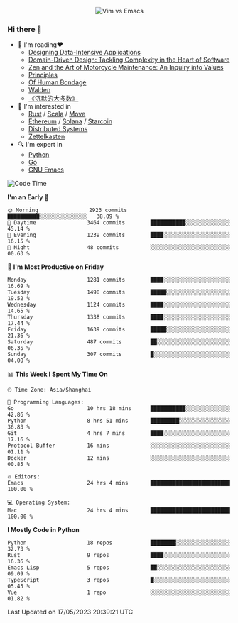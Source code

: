 <p align="center">
    <img src="https://gist.githubusercontent.com/coldnight/e696baffb094e71c96cb302118878eae/raw/40ea5053a6f66cc65f90f437e4173497da225958/banner.gif" alt="Vim vs Emacs" />
</p>

### Hi there 👋

- 📖 I'm reading❤️
    + [Designing Data-Intensive Applications](https://www.oreilly.com/library/view/designing-data-intensive-applications/9781491903063/)
    + [Domain-Driven Design: Tackling Complexity in the Heart of Software](https://www.dddcommunity.org/book/evans_2003/)
    + [Zen and the Art of Motorcycle Maintenance: An Inquiry into Values](https://en.wikipedia.org/wiki/Zen_and_the_Art_of_Motorcycle_Maintenance)
    + [Principles](https://www.principles.com/)
    + [Of Human Bondage](https://en.wikipedia.org/wiki/Of_Human_Bondage)
    + [Walden](https://en.wikipedia.org/wiki/Walden)
    + [《沉默的大多数》](https://en.wikipedia.org/wiki/Silent_majority)
- 🌱 I'm interested in
    + [Rust](https://www.rust-lang.org/) / [Scala](https://www.scala-lang.org/) / [Move](https://github.com/move-language/move/)
    + [Ethereum](https://ethereum.org/en/) / [Solana](https://solana.com/) / [Starcoin](https://github.com/starcoinorg/starcoin)
	+ [Distributed Systems](https://www.linuxzen.com/notes/topics/20200320174417_%E5%88%86%E5%B8%83%E5%BC%8F/)
	+ [Zettelkasten](https://www.linuxzen.com/notes/notes/20220120080920-slip_box/)
- 🔍 I'm expert in
    + [Python](https://www.python.org/)
    + [Go](https://go.dev/)
    + [GNU Emacs](https://www.gnu.org/software/emacs/)

<!--START_SECTION:waka-->
![Code Time](http://img.shields.io/badge/Code%20Time-2%2C139%20hrs%2013%20mins-blue)

**I'm an Early 🐤** 

```text
🌞 Morning                2923 commits        ██████████░░░░░░░░░░░░░░░   38.09 % 
🌆 Daytime                3464 commits        ███████████░░░░░░░░░░░░░░   45.14 % 
🌃 Evening                1239 commits        ████░░░░░░░░░░░░░░░░░░░░░   16.15 % 
🌙 Night                  48 commits          ░░░░░░░░░░░░░░░░░░░░░░░░░   00.63 % 
```
📅 **I'm Most Productive on Friday** 

```text
Monday                   1281 commits        ████░░░░░░░░░░░░░░░░░░░░░   16.69 % 
Tuesday                  1498 commits        █████░░░░░░░░░░░░░░░░░░░░   19.52 % 
Wednesday                1124 commits        ████░░░░░░░░░░░░░░░░░░░░░   14.65 % 
Thursday                 1338 commits        ████░░░░░░░░░░░░░░░░░░░░░   17.44 % 
Friday                   1639 commits        █████░░░░░░░░░░░░░░░░░░░░   21.36 % 
Saturday                 487 commits         ██░░░░░░░░░░░░░░░░░░░░░░░   06.35 % 
Sunday                   307 commits         █░░░░░░░░░░░░░░░░░░░░░░░░   04.00 % 
```


📊 **This Week I Spent My Time On** 

```text
🕑︎ Time Zone: Asia/Shanghai

💬 Programming Languages: 
Go                       10 hrs 18 mins      ███████████░░░░░░░░░░░░░░   42.86 % 
Python                   8 hrs 51 mins       █████████░░░░░░░░░░░░░░░░   36.83 % 
Git                      4 hrs 7 mins        ████░░░░░░░░░░░░░░░░░░░░░   17.16 % 
Protocol Buffer          16 mins             ░░░░░░░░░░░░░░░░░░░░░░░░░   01.11 % 
Docker                   12 mins             ░░░░░░░░░░░░░░░░░░░░░░░░░   00.85 % 

🔥 Editors: 
Emacs                    24 hrs 4 mins       █████████████████████████   100.00 % 

💻 Operating System: 
Mac                      24 hrs 4 mins       █████████████████████████   100.00 % 
```

**I Mostly Code in Python** 

```text
Python                   18 repos            ████████░░░░░░░░░░░░░░░░░   32.73 % 
Rust                     9 repos             ████░░░░░░░░░░░░░░░░░░░░░   16.36 % 
Emacs Lisp               5 repos             ██░░░░░░░░░░░░░░░░░░░░░░░   09.09 % 
TypeScript               3 repos             █░░░░░░░░░░░░░░░░░░░░░░░░   05.45 % 
Vue                      1 repo              ░░░░░░░░░░░░░░░░░░░░░░░░░   01.82 % 
```




 Last Updated on 17/05/2023 20:39:21 UTC
<!--END_SECTION:waka-->
